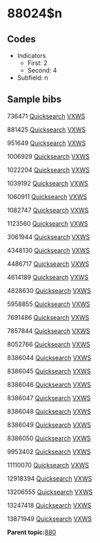 # 88024$n

## Codes

-   Indicators
    -   First: 2
    -   Second: 4
-   Subfield: n

## Sample bibs

736471 [Quicksearch](https://search.library.yale.edu/catalog/736471) [VXWS](http://prodorbis.library.yale.edu:7014/vxws/GetHoldingsService?bibId=736471)

881425 [Quicksearch](https://search.library.yale.edu/catalog/881425) [VXWS](http://prodorbis.library.yale.edu:7014/vxws/GetHoldingsService?bibId=881425)

951649 [Quicksearch](https://search.library.yale.edu/catalog/951649) [VXWS](http://prodorbis.library.yale.edu:7014/vxws/GetHoldingsService?bibId=951649)

1006929 [Quicksearch](https://search.library.yale.edu/catalog/1006929) [VXWS](http://prodorbis.library.yale.edu:7014/vxws/GetHoldingsService?bibId=1006929)

1022204 [Quicksearch](https://search.library.yale.edu/catalog/1022204) [VXWS](http://prodorbis.library.yale.edu:7014/vxws/GetHoldingsService?bibId=1022204)

1039192 [Quicksearch](https://search.library.yale.edu/catalog/1039192) [VXWS](http://prodorbis.library.yale.edu:7014/vxws/GetHoldingsService?bibId=1039192)

1060911 [Quicksearch](https://search.library.yale.edu/catalog/1060911) [VXWS](http://prodorbis.library.yale.edu:7014/vxws/GetHoldingsService?bibId=1060911)

1082747 [Quicksearch](https://search.library.yale.edu/catalog/1082747) [VXWS](http://prodorbis.library.yale.edu:7014/vxws/GetHoldingsService?bibId=1082747)

1123560 [Quicksearch](https://search.library.yale.edu/catalog/1123560) [VXWS](http://prodorbis.library.yale.edu:7014/vxws/GetHoldingsService?bibId=1123560)

3061944 [Quicksearch](https://search.library.yale.edu/catalog/3061944) [VXWS](http://prodorbis.library.yale.edu:7014/vxws/GetHoldingsService?bibId=3061944)

4348130 [Quicksearch](https://search.library.yale.edu/catalog/4348130) [VXWS](http://prodorbis.library.yale.edu:7014/vxws/GetHoldingsService?bibId=4348130)

4486717 [Quicksearch](https://search.library.yale.edu/catalog/4486717) [VXWS](http://prodorbis.library.yale.edu:7014/vxws/GetHoldingsService?bibId=4486717)

4614189 [Quicksearch](https://search.library.yale.edu/catalog/4614189) [VXWS](http://prodorbis.library.yale.edu:7014/vxws/GetHoldingsService?bibId=4614189)

4828630 [Quicksearch](https://search.library.yale.edu/catalog/4828630) [VXWS](http://prodorbis.library.yale.edu:7014/vxws/GetHoldingsService?bibId=4828630)

5958855 [Quicksearch](https://search.library.yale.edu/catalog/5958855) [VXWS](http://prodorbis.library.yale.edu:7014/vxws/GetHoldingsService?bibId=5958855)

7691486 [Quicksearch](https://search.library.yale.edu/catalog/7691486) [VXWS](http://prodorbis.library.yale.edu:7014/vxws/GetHoldingsService?bibId=7691486)

7857844 [Quicksearch](https://search.library.yale.edu/catalog/7857844) [VXWS](http://prodorbis.library.yale.edu:7014/vxws/GetHoldingsService?bibId=7857844)

8052766 [Quicksearch](https://search.library.yale.edu/catalog/8052766) [VXWS](http://prodorbis.library.yale.edu:7014/vxws/GetHoldingsService?bibId=8052766)

8386044 [Quicksearch](https://search.library.yale.edu/catalog/8386044) [VXWS](http://prodorbis.library.yale.edu:7014/vxws/GetHoldingsService?bibId=8386044)

8386045 [Quicksearch](https://search.library.yale.edu/catalog/8386045) [VXWS](http://prodorbis.library.yale.edu:7014/vxws/GetHoldingsService?bibId=8386045)

8386046 [Quicksearch](https://search.library.yale.edu/catalog/8386046) [VXWS](http://prodorbis.library.yale.edu:7014/vxws/GetHoldingsService?bibId=8386046)

8386047 [Quicksearch](https://search.library.yale.edu/catalog/8386047) [VXWS](http://prodorbis.library.yale.edu:7014/vxws/GetHoldingsService?bibId=8386047)

8386048 [Quicksearch](https://search.library.yale.edu/catalog/8386048) [VXWS](http://prodorbis.library.yale.edu:7014/vxws/GetHoldingsService?bibId=8386048)

8386049 [Quicksearch](https://search.library.yale.edu/catalog/8386049) [VXWS](http://prodorbis.library.yale.edu:7014/vxws/GetHoldingsService?bibId=8386049)

8386050 [Quicksearch](https://search.library.yale.edu/catalog/8386050) [VXWS](http://prodorbis.library.yale.edu:7014/vxws/GetHoldingsService?bibId=8386050)

9953402 [Quicksearch](https://search.library.yale.edu/catalog/9953402) [VXWS](http://prodorbis.library.yale.edu:7014/vxws/GetHoldingsService?bibId=9953402)

11110070 [Quicksearch](https://search.library.yale.edu/catalog/11110070) [VXWS](http://prodorbis.library.yale.edu:7014/vxws/GetHoldingsService?bibId=11110070)

12918394 [Quicksearch](https://search.library.yale.edu/catalog/12918394) [VXWS](http://prodorbis.library.yale.edu:7014/vxws/GetHoldingsService?bibId=12918394)

13206555 [Quicksearch](https://search.library.yale.edu/catalog/13206555) [VXWS](http://prodorbis.library.yale.edu:7014/vxws/GetHoldingsService?bibId=13206555)

13247418 [Quicksearch](https://search.library.yale.edu/catalog/13247418) [VXWS](http://prodorbis.library.yale.edu:7014/vxws/GetHoldingsService?bibId=13247418)

13871949 [Quicksearch](https://search.library.yale.edu/catalog/13871949) [VXWS](http://prodorbis.library.yale.edu:7014/vxws/GetHoldingsService?bibId=13871949)

**Parent topic:**[880](../../tags/880/880.md)

